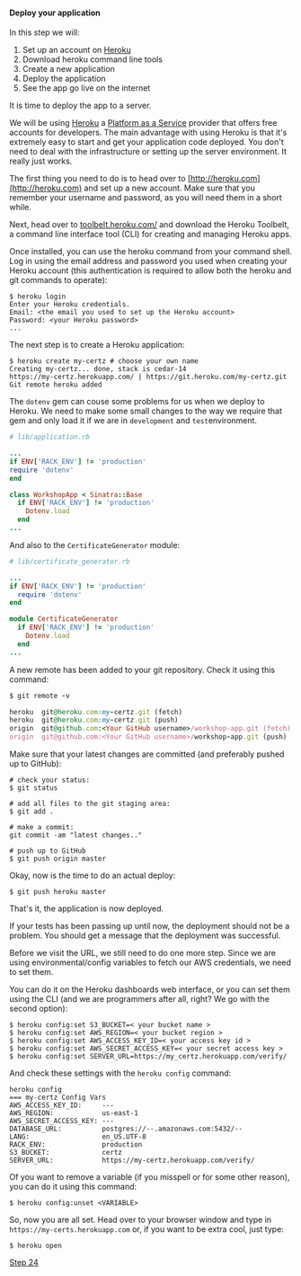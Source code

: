 #### Deploy your application

In this step we will:

1. Set up an account on [Heroku](http://heroku.com)
2. Download heroku command line tools
3. Create a new application
4. Deploy the application
5. See the app go live on the internet

It is time to deploy the app to a server.

We will be using [Heroku](http://heroku.com) a [Platform as a Service](https://en.wikipedia.org/wiki/Platform_as_a_service) provider that
offers free accounts for developers. The main advantage with using Heroku is that it's extremely easy to start and get your application code deployed.
You don't need to deal with the infrastructure or setting up the server environment. It really just works.

The first thing you need to do is to head over to [http://heroku.com](http://heroku.com) and set up a new account. Make sure that you remember your username and password, as you will need them in a short while.

Next, head over to [toolbelt.heroku.com/](https://toolbelt.heroku.com/) and download the Heroku Toolbelt, a command line interface tool (CLI) for creating and managing Heroku apps.

Once installed, you can use the heroku command from your command shell.
Log in using the email address and password you used when creating your Heroku account (this authentication is required to allow both the heroku and git commands to operate):

```shell
$ heroku login
Enter your Heroku credentials.
Email: <the email you used to set up the Heroku account>
Password: <your Heroku password>
...
```
The next step is to create a Heroku application:

```shell
$ heroku create my-certz # choose your own name
Creating my-certz... done, stack is cedar-14
https://my-certz.herokuapp.com/ | https://git.heroku.com/my-certz.git
Git remote heroku added
```

The `dotenv` gem can couse some problems for us when we deploy to Heroku. We need to make some small changes to the way we require that gem and only load it if we are in `development` and `test`environment.


```ruby
# lib/application.rb

...
if ENV['RACK_ENV'] != 'production'
require 'dotenv'
end

class WorkshopApp < Sinatra::Base
  if ENV['RACK_ENV'] != 'production'
    Dotenv.load
  end
...

```

And also to the `CertificateGenerator` module:

```ruby
# lib/certificate_generator.rb

...
if ENV['RACK_ENV'] != 'production'
  require 'dotenv'
end

module CertificateGenerator
  if ENV['RACK_ENV'] != 'production'
    Dotenv.load
  end
...
```

A new remote has been added to your git repository. Check it using this command:

```ruby
$ git remote -v

heroku	git@heroku.com:my-certz.git (fetch)
heroku	git@heroku.com:my-certz.git (push)
origin	git@github.com:<Your GitHub username>/workshop-app.git (fetch)
origin	git@github.com:<Your GitHub username>/workshop-app.git (push)
```

Make sure that your latest changes are committed (and preferably pushed up to GitHub):

```shell
# check your status:
$ git status

# add all files to the git staging area:
$ git add .

# make a commit:
git commit -am "latest changes.."

# push up to GitHub
$ git push origin master
```

Okay, now is the time to do an actual deploy:

```shell
$ git push heroku master
```

That's it, the application is now deployed.

If your tests has been passing up until now, the deployment should not be a problem.
You should get a message that the deployment was successful.

Before we visit the URL, we still need to do one more step. Since we are using environmental/config
variables to fetch our AWS credentials, we need to set them.

You can do it on the Heroku dashboards web interface, or you can set them using the CLI
(and we are programmers after all, right? We go with the second option):

```shell
$ heroku config:set S3_BUCKET=< your bucket name >
$ heroku config:set AWS_REGION=< your bucket region >
$ heroku config:set AWS_ACCESS_KEY_ID=< your access key id >
$ heroku config:set AWS_SECRET_ACCESS_KEY=< your secret access key >
$ heroku config:set SERVER_URL=https://my_certz.herokuapp.com/verify/
```

And check these settings with the `heroku config` command:

```shell
heroku config
=== my-certz Config Vars
AWS_ACCESS_KEY_ID:     ---
AWS_REGION:            us-east-1
AWS_SECRET_ACCESS_KEY: ---
DATABASE_URL:          postgres://--.amazonaws.com:5432/--
LANG:                  en_US.UTF-8
RACK_ENV:              production
S3_BUCKET:             certz
SERVER_URL:            https://my-certz.herokuapp.com/verify/
```

Of you want to remove a variable (if you misspell or for some other reason), you can do it using this command:

```shell
$ heroku config:unset <VARIABLE>
```

So, now you are all set. Head over to your browser window and type in `https://my-certs.herokuapp.com` or, if you want to be extra cool, just type:

```shell
$ heroku open
```

[Step 24](step24.md)
